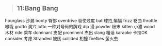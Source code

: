 >## 11:Bang Bang
hourglass   沙漏
booty       臀部
overdrive   驱使过度
bat         球拍,蝙蝠
frizz       卷曲
throttle    喉咙
grotto      洞穴
lotto       一种对号码的牌戏
dip         浸
powder      粉末
kitten      小猫
wood        木材
ride        乘车
dominant    支配
prominent   杰出
slang       粗话
karaoke     卡拉OK
consider    考虑
Stranded    被困
collided    相撞
fireflies   萤火虫



















